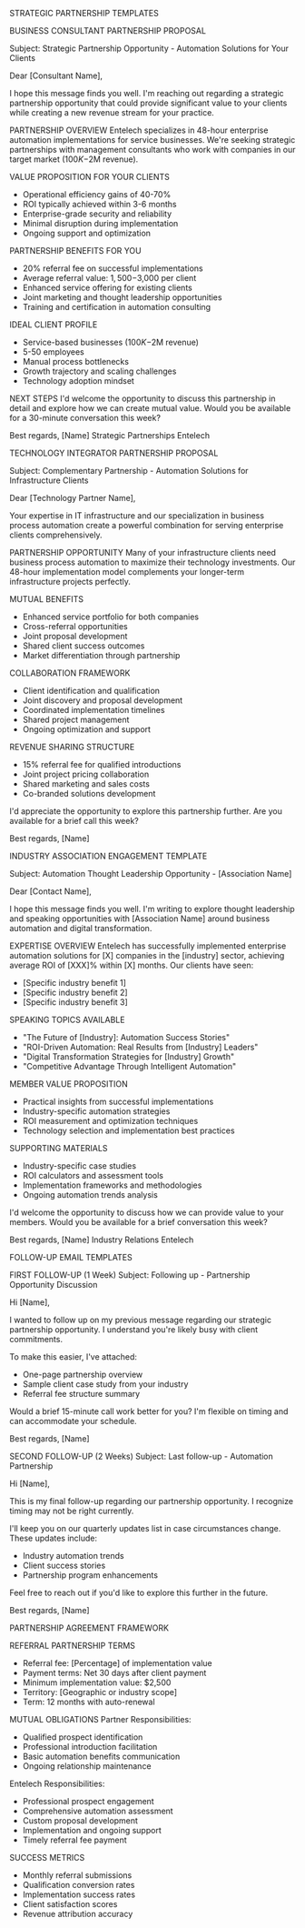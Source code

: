 STRATEGIC PARTNERSHIP TEMPLATES

BUSINESS CONSULTANT PARTNERSHIP PROPOSAL

Subject: Strategic Partnership Opportunity - Automation Solutions for Your Clients

Dear [Consultant Name],

I hope this message finds you well. I'm reaching out regarding a strategic partnership opportunity that could provide significant value to your clients while creating a new revenue stream for your practice.

PARTNERSHIP OVERVIEW
Entelech specializes in 48-hour enterprise automation implementations for service businesses. We're seeking strategic partnerships with management consultants who work with companies in our target market ($100K-$2M revenue).

VALUE PROPOSITION FOR YOUR CLIENTS
- Operational efficiency gains of 40-70%
- ROI typically achieved within 3-6 months
- Enterprise-grade security and reliability
- Minimal disruption during implementation
- Ongoing support and optimization

PARTNERSHIP BENEFITS FOR YOU
- 20% referral fee on successful implementations
- Average referral value: $1,500-$3,000 per client
- Enhanced service offering for existing clients
- Joint marketing and thought leadership opportunities
- Training and certification in automation consulting

IDEAL CLIENT PROFILE
- Service-based businesses ($100K-$2M revenue)
- 5-50 employees
- Manual process bottlenecks
- Growth trajectory and scaling challenges
- Technology adoption mindset

NEXT STEPS
I'd welcome the opportunity to discuss this partnership in detail and explore how we can create mutual value. Would you be available for a 30-minute conversation this week?

Best regards,
[Name]
Strategic Partnerships
Entelech

TECHNOLOGY INTEGRATOR PARTNERSHIP PROPOSAL

Subject: Complementary Partnership - Automation Solutions for Infrastructure Clients

Dear [Technology Partner Name],

Your expertise in IT infrastructure and our specialization in business process automation create a powerful combination for serving enterprise clients comprehensively.

PARTNERSHIP OPPORTUNITY
Many of your infrastructure clients need business process automation to maximize their technology investments. Our 48-hour implementation model complements your longer-term infrastructure projects perfectly.

MUTUAL BENEFITS
- Enhanced service portfolio for both companies
- Cross-referral opportunities
- Joint proposal development
- Shared client success outcomes
- Market differentiation through partnership

COLLABORATION FRAMEWORK
- Client identification and qualification
- Joint discovery and proposal development
- Coordinated implementation timelines
- Shared project management
- Ongoing optimization and support

REVENUE SHARING STRUCTURE
- 15% referral fee for qualified introductions
- Joint project pricing collaboration
- Shared marketing and sales costs
- Co-branded solutions development

I'd appreciate the opportunity to explore this partnership further. Are you available for a brief call this week?

Best regards,
[Name]

INDUSTRY ASSOCIATION ENGAGEMENT TEMPLATE

Subject: Automation Thought Leadership Opportunity - [Association Name]

Dear [Contact Name],

I hope this message finds you well. I'm writing to explore thought leadership and speaking opportunities with [Association Name] around business automation and digital transformation.

EXPERTISE OVERVIEW
Entelech has successfully implemented enterprise automation solutions for [X] companies in the [industry] sector, achieving average ROI of [XXX]% within [X] months. Our clients have seen:
- [Specific industry benefit 1]
- [Specific industry benefit 2]
- [Specific industry benefit 3]

SPEAKING TOPICS AVAILABLE
- "The Future of [Industry]: Automation Success Stories"
- "ROI-Driven Automation: Real Results from [Industry] Leaders"
- "Digital Transformation Strategies for [Industry] Growth"
- "Competitive Advantage Through Intelligent Automation"

MEMBER VALUE PROPOSITION
- Practical insights from successful implementations
- Industry-specific automation strategies
- ROI measurement and optimization techniques
- Technology selection and implementation best practices

SUPPORTING MATERIALS
- Industry-specific case studies
- ROI calculators and assessment tools
- Implementation frameworks and methodologies
- Ongoing automation trends analysis

I'd welcome the opportunity to discuss how we can provide value to your members. Would you be available for a brief conversation this week?

Best regards,
[Name]
Industry Relations
Entelech

FOLLOW-UP EMAIL TEMPLATES

FIRST FOLLOW-UP (1 Week)
Subject: Following up - Partnership Opportunity Discussion

Hi [Name],

I wanted to follow up on my previous message regarding our strategic partnership opportunity. I understand you're likely busy with client commitments.

To make this easier, I've attached:
- One-page partnership overview
- Sample client case study from your industry
- Referral fee structure summary

Would a brief 15-minute call work better for you? I'm flexible on timing and can accommodate your schedule.

Best regards,
[Name]

SECOND FOLLOW-UP (2 Weeks)
Subject: Last follow-up - Automation Partnership

Hi [Name],

This is my final follow-up regarding our partnership opportunity. I recognize timing may not be right currently.

I'll keep you on our quarterly updates list in case circumstances change. These updates include:
- Industry automation trends
- Client success stories
- Partnership program enhancements

Feel free to reach out if you'd like to explore this further in the future.

Best regards,
[Name]

PARTNERSHIP AGREEMENT FRAMEWORK

REFERRAL PARTNERSHIP TERMS
- Referral fee: [Percentage] of implementation value
- Payment terms: Net 30 days after client payment
- Minimum implementation value: $2,500
- Territory: [Geographic or industry scope]
- Term: 12 months with auto-renewal

MUTUAL OBLIGATIONS
Partner Responsibilities:
- Qualified prospect identification
- Professional introduction facilitation
- Basic automation benefits communication
- Ongoing relationship maintenance

Entelech Responsibilities:
- Professional prospect engagement
- Comprehensive automation assessment
- Custom proposal development
- Implementation and ongoing support
- Timely referral fee payment

SUCCESS METRICS
- Monthly referral submissions
- Qualification conversion rates
- Implementation success rates
- Client satisfaction scores
- Revenue attribution accuracy